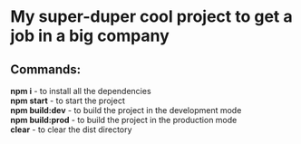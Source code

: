 # My super-duper cool project to get a job in a big company

## Commands:
**npm i** - to install all the dependencies\
**npm start** - to start the project\
**npm build:dev** - to build the project in the development mode\
**npm build:prod** - to build the project in the production mode\
**clear** - to clear the dist directory
